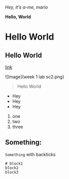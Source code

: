 *Hey, it's a-me, mario*

__Hello, World__

# Hello World
## Hello World
[link](https://www.google.com/)

![Image](week 1 lab sc2.png)
> Hello World
- Hey
- Hey
- Hey
1. one
2. two
3. three

Something:
---

`Something` with backticks

```
# block1
block2
block3
```
